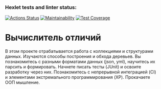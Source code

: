 ### Hexlet tests and linter status:
[![Actions Status](https://github.com/gpiento/java-project-71/workflows/hexlet-check/badge.svg)](https://github.com/gpiento/java-project-71/actions)
[![Maintainability](https://api.codeclimate.com/v1/badges/a6b2a18620f0c4c9e385/maintainability)](https://codeclimate.com/github/gpiento/java-project-71/maintainability)
[![Test Coverage](https://api.codeclimate.com/v1/badges/a6b2a18620f0c4c9e385/test_coverage)](https://codeclimate.com/github/gpiento/java-project-71/test_coverage)

# Вычислитель отличий
В этом проекте отрабатывается работа с коллекциями и структурами данных. Изучаются способы построения и обхода деревьев. Вы познакомитесь с разными форматами данных (json, yml), научитесь их парсить и формировать. Начнете писать тесты (JUnit) и освоите разработку через них. Познакомитесь с непрерывной интеграцией (CI) и элементами экстремального программирования (XP). Прокачаете ООП мышление. 